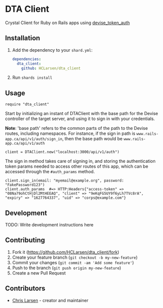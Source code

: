 # DTA Client

Crystal Client for Ruby on Rails apps using [devise_token_auth](https://github.com/lynndylanhurley/devise_token_auth)

## Installation

1. Add the dependency to your `shard.yml`:

   ```yaml
   dependencies:
     dta_client:
       github: HCLarsen/dta_client
   ```

2. Run `shards install`

## Usage

```crystal
require "dta_client"
```

Start by initializing an instant of DTAClient with the base path for the Devise controller of the target server, and using it to sign in with your credentials.

**Note**: 'base path' refers to the common parts of the path to the Devise routes, including namespaces. For instance, if the sign in path is `www.rails-app.ca/api/v1/auth/sign_in`, then the base path would be `www.rails-app.ca/api/v1/auth`

```crystal
client = DTAClient.new("localhost:3000/api/v1/auth")
```

The sign in method takes care of signing in, and storing the authentication token params needed to access other routes of this app, which can be accessed through the `#auth_params` method.

```crystal
client.sign_in(email: "myemail@example.org", password: "FakePassword123")
client.auth_params  #=> HTTP:Headers{"access-token" => "08Na79ohCtHjDl2MtHEEAQ", "client" => "9eKqFG5UY9f6yLh7TVc8rA", "expiry" => "1627764337", "uid" => "corps@example.com"}
```

## Development

TODO: Write development instructions here

## Contributing

1. Fork it (<https://github.com/HCLarsen/dta_client/fork>)
2. Create your feature branch (`git checkout -b my-new-feature`)
3. Commit your changes (`git commit -am 'Add some feature'`)
4. Push to the branch (`git push origin my-new-feature`)
5. Create a new Pull Request

## Contributors

- [Chris Larsen](https://github.com/HCLarsen) - creator and maintainer
